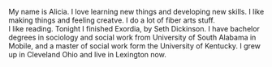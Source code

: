 My name is Alicia. 
I love learning new things and developing new skills. 
I like making things and feeling creatve.
I do a lot of fiber arts stuff.  
I like reading. 
Tonight I finished Exordia, by Seth Dickinson.
I have bachelor degrees in sociology and social work from University of South Alabama in Mobile,
and a master of social work form the University of Kentucky. 
I grew up in Cleveland Ohio and live in Lexington now. 